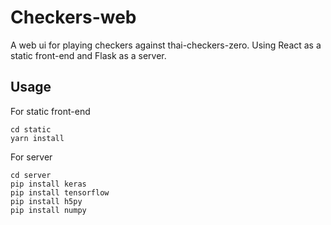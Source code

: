 # Checkers-web
A web ui for playing checkers against thai-checkers-zero. Using React as a static front-end and Flask as a server.

## Usage
For static front-end
```
cd static
yarn install
```
For server
```
cd server
pip install keras
pip install tensorflow
pip install h5py
pip install numpy
```


